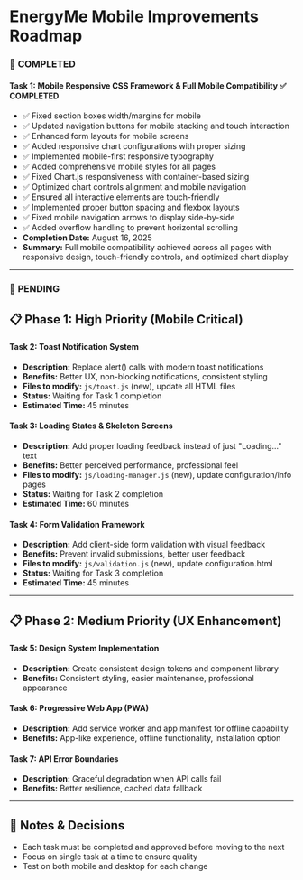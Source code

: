 # EnergyMe Mobile Improvements Roadmap

### 📅 **COMPLETED**

#### **Task 1: Mobile Responsive CSS Framework & Full Mobile Compatibility** ✅ **COMPLETED**
  - ✅ Fixed section boxes width/margins for mobile
  - ✅ Updated navigation buttons for mobile stacking and touch interaction
  - ✅ Enhanced form layouts for mobile screens
  - ✅ Added responsive chart configurations with proper sizing
  - ✅ Implemented mobile-first responsive typography
  - ✅ Added comprehensive mobile styles for all pages
  - ✅ Fixed Chart.js responsiveness with container-based sizing
  - ✅ Optimized chart controls alignment and mobile navigation
  - ✅ Ensured all interactive elements are touch-friendly
  - ✅ Implemented proper button spacing and flexbox layouts
  - ✅ Fixed mobile navigation arrows to display side-by-side
  - ✅ Added overflow handling to prevent horizontal scrolling
  - **Completion Date:** August 16, 2025
  - **Summary:** Full mobile compatibility achieved across all pages with responsive design, touch-friendly controls, and optimized chart display

---

### 📅 **PENDING**

## 📋 **Phase 1: High Priority (Mobile Critical)**

#### **Task 2: Toast Notification System**
- **Description:** Replace alert() calls with modern toast notifications
- **Benefits:** Better UX, non-blocking notifications, consistent styling
- **Files to modify:** `js/toast.js` (new), update all HTML files
- **Status:** Waiting for Task 1 completion
- **Estimated Time:** 45 minutes

#### **Task 3: Loading States & Skeleton Screens**
- **Description:** Add proper loading feedback instead of just "Loading..." text
- **Benefits:** Better perceived performance, professional feel
- **Files to modify:** `js/loading-manager.js` (new), update configuration/info pages
- **Status:** Waiting for Task 2 completion
- **Estimated Time:** 60 minutes

#### **Task 4: Form Validation Framework**
- **Description:** Add client-side form validation with visual feedback
- **Benefits:** Prevent invalid submissions, better user feedback
- **Files to modify:** `js/validation.js` (new), update configuration.html
- **Status:** Waiting for Task 3 completion
- **Estimated Time:** 45 minutes

---

## 📋 **Phase 2: Medium Priority (UX Enhancement)**

#### **Task 5: Design System Implementation**
- **Description:** Create consistent design tokens and component library
- **Benefits:** Consistent styling, easier maintenance, professional appearance

#### **Task 6: Progressive Web App (PWA)**
- **Description:** Add service worker and app manifest for offline capability
- **Benefits:** App-like experience, offline functionality, installation option

#### **Task 7: API Error Boundaries**
- **Description:** Graceful degradation when API calls fail
- **Benefits:** Better resilience, cached data fallback

---

## 📝 **Notes & Decisions**
- Each task must be completed and approved before moving to the next
- Focus on single task at a time to ensure quality
- Test on both mobile and desktop for each change